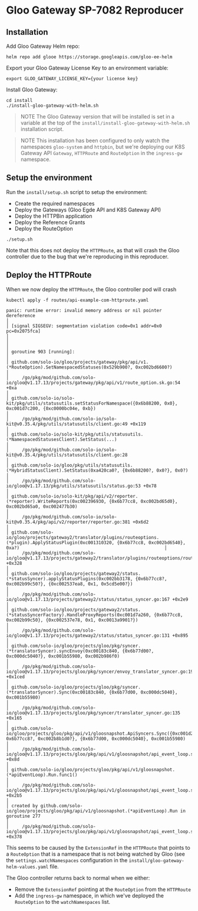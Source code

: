 # Gloo Gateway SP-7082 Reproducer

## Installation

Add Gloo Gateway Helm repo:
```
helm repo add glooe https://storage.googleapis.com/gloo-ee-helm
```

Export your Gloo Gateway License Key to an environment variable:
```
export GLOO_GATEWAY_LICENSE_KEY={your license key}
```

Install Gloo Gateway:
```
cd install
./install-gloo-gateway-with-helm.sh
```

> NOTE
> The Gloo Gateway version that will be installed is set in a variable at the top of the `install/install-gloo-gateway-with-helm.sh` installation script.

> NOTE
> This installation has been configured to only watch the namespaces `gloo-system` and `httpbin`, but we're deploying our K8S Gateway API `Gateway`, `HTTPRoute` and `RouteOption` in the `ingress-gw` namespace.

## Setup the environment

Run the `install/setup.sh` script to setup the environment:

- Create the required namespaces
- Deploy the Gateways (Gloo Egde API and K8S Gateway API)
- Deploy the HTTPBin application
- Deploy the Reference Grants
- Deploy the RouteOption

```
./setup.sh
```

Note that this does not deploy the `HTTPRoute`, as that will crash the Gloo controller due to the bug that we're reproducing in this reproducer.

## Deploy the HTTPRoute

When we now deploy the `HTTPRoute`, the Gloo controller pod will crash

```
kubectl apply -f routes/api-example-com-httproute.yaml
```

```
panic: runtime error: invalid memory address or nil pointer dereference                                                                                                                                    │
│ [signal SIGSEGV: segmentation violation code=0x1 addr=0x0 pc=0x2075fca]                                                                                                                                    │
│                                                                                                                                                                                                            │
│ goroutine 903 [running]:                                                                                                                                                                                   │
│ github.com/solo-io/gloo/projects/gateway/pkg/api/v1.(*RouteOption).SetNamespacedStatuses(0x529b900?, 0xc002bd6600?)                                                                                        │
│     /go/pkg/mod/github.com/solo-io/gloo@v1.17.13/projects/gateway/pkg/api/v1/route_option.sk.go:54 +0xa                                                                                                    │
│ github.com/solo-io/solo-kit/pkg/utils/statusutils.setStatusForNamespace({0x6b88200, 0x0}, 0xc001d7c200, {0xc0000bc04e, 0xb})                                                                               │
│     /go/pkg/mod/github.com/solo-io/solo-kit@v0.35.4/pkg/utils/statusutils/client.go:49 +0x119                                                                                                              │
│ github.com/solo-io/solo-kit/pkg/utils/statusutils.(*NamespacedStatusesClient).SetStatus(...)                                                                                                               │
│     /go/pkg/mod/github.com/solo-io/solo-kit@v0.35.4/pkg/utils/statusutils/client.go:28                                                                                                                     │
│ github.com/solo-io/gloo/pkg/utils/statusutils.(*HybridStatusClient).SetStatus(0xa420ca0?, {0x6b88200?, 0x0?}, 0x0?)                                                                                        │
│     /go/pkg/mod/github.com/solo-io/gloo@v1.17.13/pkg/utils/statusutils/status.go:53 +0x78                                                                                                                  │
│ github.com/solo-io/solo-kit/pkg/api/v2/reporter.(*reporter).WriteReports(0xc002396930, {0x6b77cc8, 0xc002bd65d0}, 0xc002bd65a0, 0xc002477b30)                                                              │
│     /go/pkg/mod/github.com/solo-io/solo-kit@v0.35.4/pkg/api/v2/reporter/reporter.go:381 +0x6d2                                                                                                             │
│ github.com/solo-io/gloo/projects/gateway2/translator/plugins/routeoptions.(*plugin).ApplyStatusPlugin(0xc001310320, {0x6b77cc8, 0xc002bd6540}, 0xa?)                                                       │
│     /go/pkg/mod/github.com/solo-io/gloo@v1.17.13/projects/gateway2/translator/plugins/routeoptions/route_options_plugin.go:149 +0x328                                                                      │
│ github.com/solo-io/gloo/projects/gateway2/status.(*statusSyncer).applyStatusPlugins(0xc002bb3178, {0x6b77cc8?, 0xc002b99c50?}, {0xc002537ea8, 0x1, 0x5cd5e00?})                                            │
│     /go/pkg/mod/github.com/solo-io/gloo@v1.17.13/projects/gateway2/status/status_syncer.go:167 +0x2e9                                                                                                      │
│ github.com/solo-io/gloo/projects/gateway2/status.(*statusSyncerFactory).HandleProxyReports(0xc001d7a260, {0x6b77cc8, 0xc002b99c50}, {0xc002537e78, 0x1, 0xc0013a9901?})                                    │
│     /go/pkg/mod/github.com/solo-io/gloo@v1.17.13/projects/gateway2/status/status_syncer.go:131 +0x895                                                                                                      │
│ github.com/solo-io/gloo/projects/gloo/pkg/syncer.(*translatorSyncer).syncEnvoy(0xc00183c840, {0x6b77d00?, 0xc000dc5040?}, 0xc001b55980, 0xc002b986f0)                                                      │
│     /go/pkg/mod/github.com/solo-io/gloo@v1.17.13/projects/gloo/pkg/syncer/envoy_translator_syncer.go:194 +0x1ced                                                                                           │
│ github.com/solo-io/gloo/projects/gloo/pkg/syncer.(*translatorSyncer).Sync(0xc00183c840, {0x6b77d00, 0xc000dc5040}, 0xc001b55980)                                                                           │
│     /go/pkg/mod/github.com/solo-io/gloo@v1.17.13/projects/gloo/pkg/syncer/translator_syncer.go:135 +0x165                                                                                                  │
│ github.com/solo-io/gloo/projects/gloo/pkg/api/v1/gloosnapshot.ApiSyncers.Sync({0xc001d2f480?, 0x6b77cc8?, 0xc002b8b1d0?}, {0x6b77d00, 0xc000dc5040}, 0xc001b55980)                                         │
│     /go/pkg/mod/github.com/solo-io/gloo@v1.17.13/projects/gloo/pkg/api/v1/gloosnapshot/api_event_loop.sk.go:50 +0x8d                                                                                       │
│ github.com/solo-io/gloo/projects/gloo/pkg/api/v1/gloosnapshot.(*apiEventLoop).Run.func1()                                                                                                                  │
│     /go/pkg/mod/github.com/solo-io/gloo@v1.17.13/projects/gloo/pkg/api/v1/gloosnapshot/api_event_loop.sk.go:124 +0x2b5                                                                                     │
│ created by github.com/solo-io/gloo/projects/gloo/pkg/api/v1/gloosnapshot.(*apiEventLoop).Run in goroutine 277                                                                                              │
│     /go/pkg/mod/github.com/solo-io/gloo@v1.17.13/projects/gloo/pkg/api/v1/gloosnapshot/api_event_loop.sk.go:88 +0x378
```

This seems to be caused by the `ExtensionRef` in the `HTTPRoute` that points to a `RouteOption` that is a namespace that is not being watched by Gloo (see the `settings.watchNamespaces` configuration in the `install/gloo-gateway-helm-values.yaml` file.

The Gloo controller returns back to normal when we either:
- Remove the `ExtensionRef` pointing at the `RouteOption` from the `HTTPRoute`
- Add the `ingress-gw` namespace, in which we've deployed the `RouteOption` to the `watchNamespaces` list.